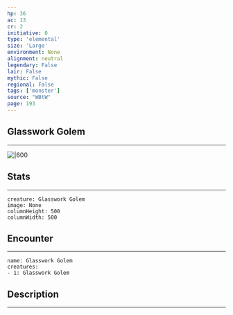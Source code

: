 ```yaml
---
hp: 36
ac: 13
cr: 2
initiative: 0
type: 'elemental'    
size: 'Large'
environment: None
alignment: neutral
legendary: False
lair: False
mythic: False
regional: False
tags: ['monster']
source: "WBtW"
page: 193
---
```


## Glasswork Golem
---

![|600](D:/Program%20Files/5e.tools/img/bestiary/WBtW/Glasswork%20Golem.jpg)

## Stats
---

```statblock
creature: Glasswork Golem
image: None
columnHeight: 500
columnWidth: 500
```

## Encounter
---

```encounter-table
name: Glasswork Golem
creatures:
- 1: Glasswork Golem
```

## Description
---




